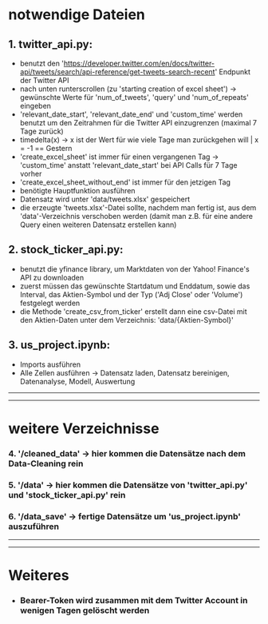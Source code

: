 # notwendige Dateien

## 1. twitter_api.py:
  - benutzt den 'https://developer.twitter.com/en/docs/twitter-api/tweets/search/api-reference/get-tweets-search-recent' Endpunkt der Twitter API
  - nach unten runterscrollen (zu 'starting creation of excel sheet') -> gewünschte Werte für 'num_of_tweets', 'query' und 'num_of_repeats' eingeben
  - 'relevant_date_start', 'relevant_date_end' und 'custom_time' werden benutzt um den Zeitrahmen für die Twitter API einzugrenzen (maximal 7 Tage zurück)
  - timedelta(x) -> x ist der Wert für wie viele Tage man zurückgehen will | x = -1 == Gestern
  - 'create_excel_sheet' ist immer für einen vergangenen Tag -> 'custom_time' anstatt 'relevant_date_start' bei API Calls für 7 Tage vorher
  - 'create_excel_sheet_without_end' ist immer für den jetzigen Tag
  - benötigte Hauptfunktion ausführen
  - Datensatz wird unter 'data/tweets.xlsx' gespeichert
  - die erzeugte 'tweets.xlsx'-Datei sollte, nachdem man fertig ist, aus dem 'data'-Verzeichnis verschoben werden (damit man z.B. für eine andere Query einen weiteren Datensatz erstellen kann)
## 2. stock_ticker_api.py:
  - benutzt die yfinance library, um Marktdaten von der Yahoo! Finance's API zu downloaden
  - zuerst müssen das gewünschte Startdatum und Enddatum, sowie das Interval, das Aktien-Symbol und der Typ ('Adj Close' oder 'Volume') festgelegt werden 
  - die Methode 'create_csv_from_ticker' erstellt dann eine csv-Datei mit den Aktien-Daten unter dem Verzeichnis: 'data/{Aktien-Symbol}'
## 3. us_project.ipynb:
  - Imports ausführen
  - Alle Zellen ausführen -> Datensatz laden, Datensatz bereinigen, Datenanalyse, Modell, Auswertung
  
  ----------------------------------------------------------------------------------------------------------------------------------------
  ----------------------------------------------------------------------------------------------------------------------------------------
  # weitere Verzeichnisse
  
  ### 4. '/cleaned_data' -> hier kommen die Datensätze nach dem Data-Cleaning rein
  ### 5. '/data' -> hier kommen die Datensätze von 'twitter_api.py' und 'stock_ticker_api.py' rein
  ### 6. '/data_save' -> fertige Datensätze um 'us_project.ipynb' auszuführen
  
  ----------------------------------------------------------------------------------------------------------------------------------------
  ----------------------------------------------------------------------------------------------------------------------------------------
  # Weiteres
  
  - ### Bearer-Token wird zusammen mit dem Twitter Account in wenigen Tagen gelöscht werden
